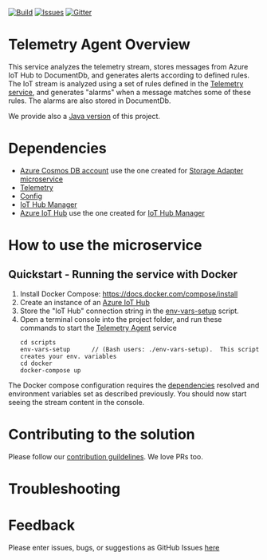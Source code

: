 [![Build][build-badge]][build-url]
[![Issues][issues-badge]][issues-url]
[![Gitter][gitter-badge]][gitter-url]

Telemetry Agent Overview
========================

This service analyzes the telemetry stream, stores messages from Azure IoT Hub
to DocumentDb, and generates alerts according to defined rules.
The IoT stream is analyzed using a set of rules defined in the
[Telemetry service](https://github.com/Azure/device-telemetry-dotnet),
and generates "alarms" when a message matches some of these rules. The alarms
are also stored in DocumentDb.

We provide also a
[Java version](https://github.com/Azure/telemetry-agent-java)
of this project.

Dependencies
============
* [Azure Cosmos DB account](https://ms.portal.azure.com/#create/Microsoft.DocumentDB) use the one created for [Storage Adapter microservice](https://github.com/Azure/pcs-storage-adapter-dotnet)
* [Telemetry](https://github.com/Azure/device-telemetry-dotnet)
* [Config](https://github.com/Azure/pcs-config-dotnet)
* [IoT Hub Manager](https://github.com/Azure/iothub-manager-dotnet)
* [Azure IoT Hub](https://azure.microsoft.com/services/iot-hub) use the one created for [IoT Hub Manager](https://github.com/Azure/iothub-manager-dotnet)

How to use the microservice
===========================

## Quickstart - Running the service with Docker

1. Install Docker Compose: https://docs.docker.com/compose/install
1. Create an instance of an [Azure IoT Hub](https://azure.microsoft.com/services/iot-hub)
1. Store the "IoT Hub" connection string  in the [env-vars-setup](scripts)
   script.
1. Open a terminal console into the project folder, and run these commands to start
   the [Telemetry Agent](https://github.com/Azure/telemetry-agent-dotnet) service
   ```
   cd scripts
   env-vars-setup      // (Bash users: ./env-vars-setup).  This script creates your env. variables
   cd docker
   docker-compose up
   ```
The Docker compose configuration requires the [dependencies](README.md#dependencies) resolved and
environment variables set as described previously. You should now start seeing the stream
content in the console.

Contributing to the solution
============================
Please follow our [contribution guildelines](CONTRIBUTING.md).  We love PRs too.

Troubleshooting
===============

Feedback
========
Please enter issues, bugs, or suggestions as GitHub Issues [here](https://github.com/Azure/telemetry-agent-dotnet/issues)

[build-badge]: https://img.shields.io/travis/Azure/telemetry-agent-dotnet.svg
[build-url]: https://travis-ci.org/Azure/telemetry-agent-dotnet
[issues-badge]: https://img.shields.io/github/issues/azure/telemetry-agent-dotnet.svg
[issues-url]: https://github.com/azure/telemetry-agent-dotnet/issues
[gitter-badge]: https://img.shields.io/gitter/room/azure/iot-solutions.js.svg
[gitter-url]: https://gitter.im/azure/iot-solutions
